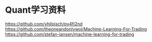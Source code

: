 # Quant学习资料

https://github.com/yhilpisch/py4fi2nd
https://github.com/theoneandonlywoj/Machine-Learning-For-Trading
https://github.com/stefan-jansen/machine-learning-for-trading
